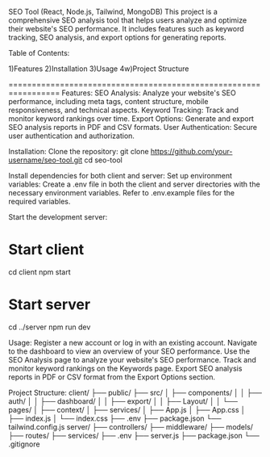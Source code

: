 SEO Tool (React, Node.js, Tailwind, MongoDB)
This project is a comprehensive SEO analysis tool that helps users analyze and optimize their website's SEO performance. It includes features such as keyword tracking, SEO analysis, and export options for generating reports.


Table of Contents:

1)Features
2)Installation
3)Usage
4w)Project Structure

=================================================================
Features:
SEO Analysis: Analyze your website's SEO performance, including meta tags, content structure, mobile responsiveness, and technical aspects.
Keyword Tracking: Track and monitor keyword rankings over time.
Export Options: Generate and export SEO analysis reports in PDF and CSV formats.
User Authentication: Secure user authentication and authorization.


Installation:
Clone the repository:
git clone https://github.com/your-username/seo-tool.git
cd seo-tool

Install dependencies for both client and server:
Set up environment variables:
Create a .env file in both the client and server directories with the necessary environment variables. Refer to .env.example files for the required variables.

Start the development server:
# Start client
cd client
npm start

# Start server
cd ../server
npm run dev

Usage:
Register a new account or log in with an existing account.
Navigate to the dashboard to view an overview of your SEO performance.
Use the SEO Analysis page to analyze your website's SEO performance.
Track and monitor keyword rankings on the Keywords page.
Export SEO analysis reports in PDF or CSV format from the Export Options section.


Project Structure:
client/
  ├── public/
  ├── src/
  │   ├── components/
  │   │   ├── auth/
  │   │   ├── dashboard/
  │   │   ├── export/
  │   │   ├── Layout/
  │   │   └── pages/
  │   ├── context/
  │   ├── services/
  │   ├── App.js
  │   ├── App.css
  │   ├── index.js
  │   └── index.css
  ├── .env
  ├── package.json
  └── tailwind.config.js
server/
  ├── controllers/
  ├── middleware/
  ├── models/
  ├── routes/
  ├── services/
  ├── .env
  ├── server.js
  ├── package.json
  └── .gitignore

